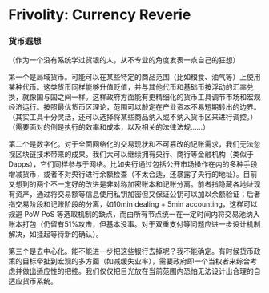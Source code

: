 # Frivolity: Currency Reverie

### 货币遐想

（作为一个没有系统学过货银的人，从不专业的角度发表一点自己的狂想）

第一个是局域货币。可能可以在某些特定的商品范围（比如粮食、油气等）上使用某种代币。这类货币同样能够升值贬值，并与其他代币和基础币按浮动的汇率兑换，就像国与国之间一样。这样政府方面能有更精细化的货币工具调节市场和宏观经济运行。按照最优货币区理论，范围可以敲定在产业资本不易短期转出的边界。（其实工具十分灵活，还可以选择将某些商品纳入或不纳入货币区来进行调控。）（需要面对的倒是执行的效率和成本，以及相关的法律法规……）

第二个是数字化。对于全面网络化的交易现状和不可篡改的记账需求，我们无法忽视区块链技术带来的成果。我们大可以继续拥有央行、商行等金融机构（类似于Dapps），它们同样参与于网络。比如央行通过包括公开市场操作在内的多种手段增减货币，或者不对央行进行余额检查（不太合适，还暴露了央行的地址）。目前又想到的两个不一定好的改进是非对称加密账本和记账分离。前者指隐藏各地址现有资产，通过将交易额等信息使用私钥加密但又保证公钥可以加以余额验证；后者指交易阶段和记账阶段的分离，如10min dealing + 5min accounting，这样可以规避 PoW PoS 等选取机制的缺点，而由所有节点统一在一定时间内将交易池纳入账本打包（仍留有51%攻击，但基本没事。对于双重支付等问题应进一步设计机制解决，如挂起等待新的确认）。

第三个是去中心化。能不能进一步把这些银行去掉呢？我不能确定。有时候货币政策的目标牵扯到宏观的多方面（如减缓失业率），需要政府即一个当权者来综合考虑并做出适应性的把控。我们仅仅把目光放在当前范围内恐怕无法设计出合理的自适应货币系统。